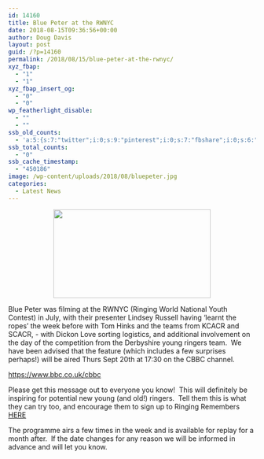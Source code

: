 ```yaml
---
id: 14160
title: Blue Peter at the RWNYC
date: 2018-08-15T09:36:56+00:00
author: Doug Davis
layout: post
guid: /?p=14160
permalink: /2018/08/15/blue-peter-at-the-rwnyc/
xyz_fbap:
  - "1"
  - "1"
xyz_fbap_insert_og:
  - "0"
  - "0"
wp_featherlight_disable:
  - ""
  - ""
ssb_old_counts:
  - 'a:5:{s:7:"twitter";i:0;s:9:"pinterest";i:0;s:7:"fbshare";i:0;s:6:"reddit";i:0;s:6:"tumblr";N;}'
ssb_total_counts:
  - "0"
ssb_cache_timestamp:
  - "450186"
image: /wp-content/uploads/2018/08/bluepeter.jpg
categories:
  - Latest News
---
```

<p style="text-align: center;">
  <a href="https://cccbr.org.uk/wp-content/uploads/2018/08/blue-peter-logo-2015.png"><img loading="lazy" class="alignnone size-full wp-image-14161" src="https://cccbr.org.uk/wp-content/uploads/2018/08/blue-peter-logo-2015.png" alt="" width="320" height="180" srcset="https://cccbr.org.uk/wp-content/uploads/2018/08/blue-peter-logo-2015.png 320w, https://cccbr.org.uk/wp-content/uploads/2018/08/blue-peter-logo-2015-300x169.png 300w" sizes="(max-width: 320px) 100vw, 320px" /></a>
</p>

Blue Peter was filming at the RWNYC (Ringing World National Youth Contest) in July, with their presenter Lindsey Russell having ‘learnt the ropes’ the week before with Tom Hinks and the teams from KCACR and SCACR, - with Dickon Love sorting logistics, and additional involvement on the day of the competition from the Derbyshire young ringers team.  We have been advised that the feature (which includes a few surprises perhaps!) will be aired Thurs Sept 20th at 17:30 on the CBBC channel.

<a href="https://www.bbc.co.uk/cbbc" target="_blank" rel="noopener">https://www.bbc.co.uk/cbbc</a>

Please get this message out to everyone you know!  This will definitely be inspiring for potential new young (and old!) ringers.  Tell them this is what they can try too, and encourage them to sign up to Ringing Remembers <a href="https://a100./register/" target="_blank" rel="noopener">HERE</a>

The programme airs a few times in the week and is available for replay for a month after.  If the date changes for any reason we will be informed in advance and will let you know.
